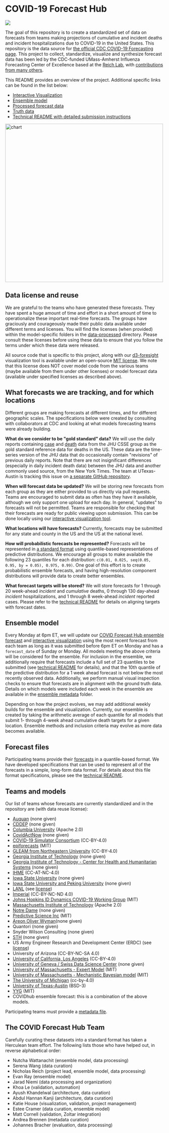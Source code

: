 # COVID-19 Forecast Hub 
<img src="https://travis-ci.com/reichlab/covid19-forecast-hub.svg?branch=master">

The goal of this repository is to create a standardized set of data on forecasts from teams making projections of cumulative and incident deaths and incident hospitalizations due to COVID-19 in the United States. This repository is the data source for [the official CDC COVID-19 Forecasting page](https://www.cdc.gov/coronavirus/2019-ncov/covid-data/forecasting-us.html). This project to collect, standardize, visualize and synthesize forecast data has been led by the CDC-funded UMass-Amherst Influenza Forecasting Center of Excellence based at the [Reich Lab](https://reichlab.io/), with [contributions from many others](https://github.com/reichlab/covid19-forecast-hub/blob/master/README.md#the-covid-forecast-hub-team). 

This README provides an overview of the project. Additional specific links can be found in the list below:

* [Interactive Visualization](http://viz.covid19forecasthub.org)
* [Ensemble model](#ensemble-model)
* [Processed forecast data](https://github.com/reichlab/covid19-forecast-hub/tree/master/data-processed)
* [Truth data](https://github.com/reichlab/covid19-forecast-hub/blob/master/data-truth/)
* [Technical README with detailed submission instructions](https://github.com/reichlab/covid19-forecast-hub/blob/master/data-processed/README.md)

<a href = "http://viz.covid19forecasthub.org">
 <img src="https://github.com/reichlab/covid19-forecast-hub/blob/master/visualization/vis-master/chart.png" width="500" alt="chart">
</a>

## Data license and reuse
We are grateful to the teams who have generated these forecasts. They have spent a huge amount of time and effort in a short amount of time to operationalize these important real-time forecasts. The groups have graciously and courageously made their public data available under different terms and licenses. You will find the licenses (when provided) within the model-specific folders in the [data-processed](./data-processed/) directory. Please consult these licenses before using these data to ensure that you follow the terms under which these data were released.

All source code that is specific to this project, along with our [d3-foresight](http://reichlab.io/d3-foresight/) visualization tool is available under an open-source [MIT license](./LICENSE). We note that this license does NOT cover model code from the various teams (maybe available from them under other licenses) or model forecast data (available under specified licenses as described above). 

## What forecasts we are tracking, and for which locations
Different groups are making forecasts at different times, and for different geographic scales. The specifications below were created by consulting with collaborators at CDC and looking at what models forecasting teams were already building. 

**What do we consider to be "gold standard" data?**
We will use the daily reports containing
[case](https://github.com/CSSEGISandData/COVID-19/blob/master/csse_covid_19_data/csse_covid_19_time_series/time_series_covid19_confirmed_US.csv) and
[death](https://github.com/CSSEGISandData/COVID-19/blob/master/csse_covid_19_data/csse_covid_19_time_series/time_series_covid19_deaths_US.csv) data from the JHU CSSE group as the gold standard reference data for deaths in the US. 
These data are the time-series version of the JHU data that do occasionally contain "revisions" of previous daily reports. Note that there are not insignificant differences (especially in daily incident death data) between the JHU data and another commonly used source, from the New York Times. The team at UTexas-Austin is tracking this issue on [a separate GitHub repository](https://github.com/spencerwoody/covid19-data-comparsion).

**When will forecast data be updated?** 
We will be storing new forecasts from each group as they are either provided to 
us directly via pull requests. 
Teams are encouraged to submit data as often has they have it available, 
although we only support one upload for each day. 
In general, "updates" to forecasts will not be permitted. 
Teams are responsible for checking that their forecasts are ready for public viewing upon submission. 
This can be done locally using our [interactive visualization tool](https://github.com/reichlab/covid19-forecast-hub/wiki/Interactive-Visualization).

**What locations will have forecasts?**
Currently, forecasts may be submitted for any state and county in the US and the US at the national level.

**How will probabilistic forecasts be represented?**
Forecasts will be represented in [a standard format](#data-model) using quantile-based representations of predictive distributions. We encourage all groups to make available the following 23 quantiles for each distribution: `c(0.01, 0.025, seq(0.05, 0.95, by = 0.05), 0.975, 0.99)`. One goal of this effort is to create probabilistic ensemble forecasts, and having high-resolution component distributions will provide data to create better ensembles. 

**What forecast targets will be stored?**
We will store forecasts for 
1 through 20 week-ahead _incident_ and _cumulative_ deaths, 
0 through 130 day-ahead _incident_ hospitalizations, and 
1 through 8 week-ahead _incident_ reported cases. 
Please refer to the [technical README](https://github.com/reichlab/covid19-forecast-hub/blob/master/data-processed/README.md) for details on aligning targets with forecast dates.

<!-- To be clear about how the time periods relate to the time at which a forecast was made, we provide the following specficiations (which are subject to change or re-evaluation as we get further into the project). Every submitted forecast will have an associated `forecast_date` that corresponds to the day the forecast was made. For day-ahead forecasts with a forecast date of a Monday, a 1 day ahead forecast corresponds to incident deaths on Tuesday or cumulative deaths by the end of Tuesday, 2 day ahead to Wednesday, etc.... 
<!-- For day-ahead forecasts collected on Thursdays, a 1 day ahead forecast corresponds to Friday, 2 day ahead to Saturday, etc.... 


For week-ahead forecasts with `forecast_date` of Sunday or Monday of EW12, a 1 week ahead forecast corresponds to EW12 and should have `target_end_date` of the Saturday of EW12. For week-ahead forecasts with `forecast_date` of Tuesday through Saturday of EW12, a 1 week ahead forecast corresponds to EW13 and should have `target_end_date` of the Saturday of EW13. A week-ahead forecast should represent the total number of incident deaths or hospitalizations within a given epiweek (from Sunday through Saturday, inclusive) or the cumulative number of deaths reported on the Saturday of a given epiweek. We have created [a csv file](template/covid19-death-forecast-dates.csv) describing forecast collection dates and dates for which forecasts refer to can be found.
-->

## Ensemble model
Every Monday at 6pm ET, we will update our [COVID Forecast Hub ensemble forecast](data-processed/COVIDhub-ensemble) and [interactive visualization](http://viz.covid19forecasthub.org) using the most recent forecast from each team as long as it was submitted before 6pm ET on Monday and has a `forecast_date` of Sunday or Monday. All models meeting the above criteria will be considered for the ensemble. For inclusion in the ensemble, we additionally require that forecasts include a full set of 23 quantiles to be submitted (see [technical README](https://github.com/reichlab/covid19-forecast-hub/blob/master/data-processed/README.md#quantile) for details), and that the 10th quantile of the predictive distribution for a 1 week ahead forecast is not below the most recently observed data. Additionally, we perform manual visual inspection checks to ensure that forecasts are in alignment with the ground truth data. Details on which models were included each week in the ensemble are available in the [ensemble metadata](https://github.com/reichlab/covid19-forecast-hub/tree/master/ensemble-metadata) folder.

Depending on how the project evolves, we may add additional weekly builds for the ensemble and visualization. Currently, our ensemble is created by taking the arithmetic average of each quantile for all models that submit 1- through 4-week ahead cumulative death targets for a given location. Ensemble methods and inclusion criteria may evolve as more data becomes available. 

## Forecast files
Participating teams provide their 
[forecasts](https://github.com/reichlab/covid19-forecast-hub/tree/master/data-processed) 
in a quantile-based format. 
We have developed specifications that can be used to represent all of the 
forecasts in a simple, long-form data format. 
For details about this file format specifications, please see the 
[technical README](https://github.com/reichlab/covid19-forecast-hub/blob/master/data-processed/README.md).


## Teams and models
Our list of teams whose forecasts are currently standardized and in the 
repository are (with data reuse license):

 - [Auquan](https://covid19-infection-model.auquan.com/) (none given)
 - [CDDEP](https://cddep.org/covid-19/) (none given)
 - [Columbia University](https://github.com/shaman-lab/COVID-19Projection) (Apache 2.0)
 - [CovidActNow](https://covidactnow.org/) (none given)
 - [COVID-19 Simulator Consortium](https://covid19sim.org/) (CC-BY-4.0)
 - [epiforecasts](https://github.com/epiforecasts/covid-us-deaths) (MIT)
 - [GLEAM from Northeastern University](https://www.gleamproject.org/covid-19) (CC-BY-4.0)
 - [Georgia Institute of Technology](https://www.cc.gatech.edu/~badityap/covid.html) (none given)
 - [Georgia Institute of Technology - Center for Health and Humanitarian Systems](https://github.com/pkeskinocak/COVID19GA) (none given)
 - [IHME](https://covid19.healthdata.org/united-states-of-america) (CC-AT-NC-4.0)
 - [Iowa State University](http://www.covid19dashboard.us/) (none given)
 - [Iowa State University and Peking University](https://yumouqiu.shinyapps.io/covid-predict/) (none given)
 - [LANL](https://covid-19.bsvgateway.org/) (see [license](./data-processed/LANL-GrowthRate/LICENSE.txt))
 - [Imperial](https://github.com/sangeetabhatia03/covid19-short-term-forecasts) (CC-BY-NC-ND 4.0)
 - [Johns Hopkins ID Dynamics COVID-19 Working Group](https://github.com/HopkinsIDD/COVIDScenarioPipeline) (MIT)
 - [Massachusetts Institute of Technology](https://www.covidanalytics.io/) (Apache 2.0)
 - [Notre Dame](https://github.com/confunguido/covid19_ND_forecasting) (none given)
 - [Predictive Science Inc](https://predsci.com) (MIT)
 - [Areon Oliver Wyman](https://pandemicnavigator.oliverwyman.com/)(none given)
 - Quantori (none given)
 - Snyder Wilson Consulting (none given)
 - [STH](https://public.tableau.com/profile/covid19model#!/vizhome/COVID-19DeathProjections/USDeaths) (none given)
 - US Army Engineer Research and Development Center (ERDC) (see [license](./data-processed/USACE-ERDC_SEIR/LICENSE.txt))
 - University of Arizona (CC-BY-NC-SA 4.0)
 - [University of California, Los Angeles](https://covid19.uclaml.org/) (CC-BY-4.0)
 - [University of Geneva / Swiss Data Science Center](https://renkulab.shinyapps.io/COVID-19-Epidemic-Forecasting/) (none given)
 - [University of Massachusetts - Expert Model](https://github.com/tomcm39/COVID19_expert_survey) (MIT)
 - [University of Massachusetts - Mechanistic Bayesian model](https://github.com/dsheldon/covid) (MIT)
 - [The University of Michigan](https://gitlab.com/sabcorse/covid-19-collaboration) (cc-by-4.0)
 - [University of Texas-Austin](https://covid-19.tacc.utexas.edu/projections/) (BSD-3)
 - [YYG](http://covid19-projections.com) (MIT) 
 - COVIDhub ensemble forecast: this is a combination of the above models. 

Participating teams must provide a 
[metadata file](https://github.com/reichlab/covid19-forecast-hub/blob/master/data-processed/METADATA.md).

## The COVID Forecast Hub Team
Carefully curating these datasets into a standard format has taken a Herculean team effort. The following lists those who have helped out, in reverse alphabetical order: 

 - Nutcha Wattanachit (ensemble model, data processing)
 - Serena Wang (data curation)
 - Nicholas Reich (project lead, ensemble model, data processing)
 - Evan Ray (ensemble model)
 - Jarad Niemi (data processing and organization)
 - Khoa Le (validation, automation)
 - Ayush Khandelwal (architecture, data curation)
 - Abdul Hannan Kanji (architecture, data curation)
 - Katie House (visualization, validation, project management)
 - Estee Cramer (data curation, ensemble model)
 - Matt Cornell (validation, Zoltar integration)
 - Andrea Brennen (metadata curation)
 - Johannes Bracher (evaluation, data processing)
